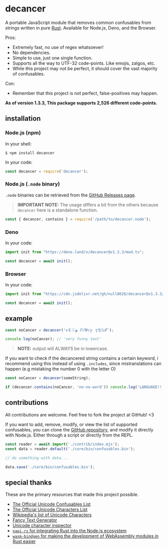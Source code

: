 # decancer

A portable JavaScript module that removes common confusables from strings written in pure [Rust](https://rust-lang.org). Available for Node.js, Deno, and the Browser.

Pros:

- Extremely fast, no use of regex whatsoever!
- No dependencies.
- Simple to use, just one single function.
- Supports all the way to UTF-32 code-points. Like emojis, zalgos, etc.
- While this project may not be perfect, it should cover the vast majority of confusables.

Con:

- Remember that this project is not perfect, false-positives may happen.

**As of version 1.3.3, This package supports 2,526 different code-points.**

## installation

### Node.js (npm)

In your shell:

```console
$ npm install decancer
```

In your code:

```js
const decancer = require('decancer');
```

### Node.js (`.node` binary)

`.node` binaries can be retrieved from the [GitHub Releases page](https://github.com/null8626/decancer/releases).

> **IMPORTANT NOTE:** The usage differs a bit from the others because `decancer` here is a standalone function.

```js
const { decancer, contains } = require('/path/to/decancer.node');
```

### Deno

In your code:

```ts
import init from "https://deno.land/x/decancer@v1.3.3/mod.ts";

const decancer = await init();
```

### Browser

In your code:

```js
import init from "https://cdn.jsdelivr.net/gh/null8626/decancer@v1.3.3/decancer.min.js";

const decancer = await init();
```

## example

```js
const noCancer = decancer('vＥⓡ𝔂 𝔽𝕌Ňℕｙ ţ乇𝕏𝓣');

console.log(noCancer); // 'very funny text'
```

> **NOTE:** output will ALWAYS be in lowercase.

If you want to check if the decancered string contains a certain keyword, i recommend using this instead of using `.includes`, since mistranslations can happen (e.g mistaking the number 0 with the letter O)

```js
const noCancer = decancer(someString);

if (decancer.contains(noCancer, 'no-no-word')) console.log('LANGUAGE!!!');
```

## contributions

All contributions are welcome. Feel free to fork the project at GitHub! &lt;3

If you want to add, remove, modify, or view the list of supported confusables, you can clone the [GitHub repository](https://github.com/null8626/decancer), and modify it directly with Node.js. Either through a script or directly from the REPL.

```js
const reader = await import('./contrib/index.mjs');
const data = reader.default('./core/bin/confusables.bin');

// do something with data...

data.save('./core/bin/confusables.bin');
```

## special thanks

These are the primary resources that made this project possible.

- [The Official Unicode Confusables List](https://util.unicode.org/UnicodeJsps/confusables.jsp)
- [The Official Unicode Characters List](https://unicode.org/Public/UNIDATA/UnicodeData.txt)
- [Wikipedia's list of Unicode Characters](https://en.wikipedia.org/wiki/List_of_Unicode_characters)
- [Fancy Text Generator](https://lingojam.com/FancyTextGenerator)
- [Unicode character inspector](https://apps.timwhitlock.info/unicode/inspect)
- [`napi-rs` for integrating Rust into the Node.js ecosystem](https://napi.rs/)
- [`wasm-bindgen` for making the development of WebAssembly modules in Rust easier](https://github.com/rustwasm/wasm-bindgen)
